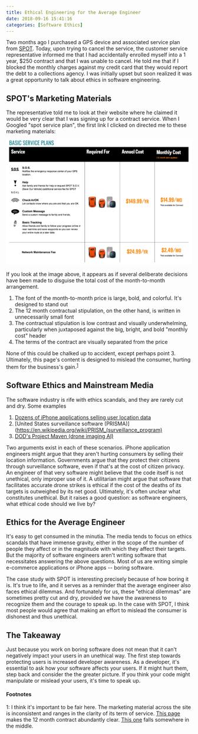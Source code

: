 ```yaml
---
title: Ethical Engineering for the Average Engineer
date: 2018-09-16 15:41:16
categories: [Software Ethics]
---
```


Two months ago I purchased a GPS device and associated service plan from [SPOT](https://www.findmespot.com/en/). Today, upon trying to cancel the service, the customer service representative informed me that I had accidentally enrolled myself into a 1 year, $250 contract and that I was unable to cancel. He told me that if I blocked the monthly charges against my credit card that they would report the debt to a collections agency. I was initially upset but soon realized it was a great opportunity to talk about ethics in software engineering.

<!-- more -->

## SPOT's Marketing Materials

The representative told me to look at their website where he claimed it would be very clear that I was signing up for a contract service. When I Googled "spot service plan", the first link I clicked on directed me to these marketing materials:

![Spot Marketing Website](spot-marketing-material.png)

If you look at the image above, it appears as if several deliberate decisions have been made to disguise the total cost of the month-to-month arrangement.

1. The font of the month-to-month price is large, bold, and colorful. It's designed to stand out
2. The 12 month contractual stipulation, on the other hand, is written in unnecessarily small font
3. The contractual stipulation is low contrast and visually underwhelming, particularly when juxtaposed against the big, bright, and bold "monthly cost" header
4. The terms of the contract are visually separated from the price

None of this could be chalked up to accident, except perhaps point 3. Ultimately, this page's content is designed to mislead the consumer, hurting them for the business's gain.<sup>[1](#footnote1)</sup>

## Software Ethics and Mainstream Media

The software industry is rife with ethics scandals, and they are rarely cut and dry. Some examples

1. [Dozens of iPhone applications selling user location data](https://techcrunch.com/2018/09/07/a-dozen-popular-iphone-apps-caught-quietly-sending-user-locations-to-monetization-firms/)
2. [United States surveillance software (PRISMA)](https://en.wikipedia.org/wiki/PRISM_(surveillance_program)
3. [DOD's Project Maven (drone imaging AI)](https://money.cnn.com/2018/06/01/technology/google-maven-contract/index.html)

Two arguments exist in each of these scenarios. iPhone application engineers might argue that they aren't hurting consumers by selling their location information. Governments argue that they protect their citizens through surveillance software, even if that's at the cost of citizen privacy. An engineer of that very software might believe that the code itself is not unethical, only improper use of it. A utilitarian might argue that software that facilitates accurate drone strikes is ethical if the cost of the deaths of its targets is outweighed by its net good. Ultimately, it's often unclear what constitutes unethical. But it raises a good question: as software engineers, what ethical code should we live by?

## Ethics for the Average Engineer

It's easy to get consumed in the minutia. The media tends to focus on ethics scandals that have immense gravity, either in the scope of the number of people they affect or in the magnitude with which they affect their targets. But the majority of software engineers aren't writing software that necessitates answering the above questions. Most of us are writing simple e-commerce applications or iPhone apps -- boring software.

The case study with SPOT is interesting precisely because of how boring it is. It's true to life, and it serves as a reminder that the average engineer also faces ethical dilemmas. And fortunately for us, these "ethical dilemmas" are sometimes pretty cut and dry, provided we have the awareness to recognize them and the courage to speak up. In the case with SPOT, I think most people would agree that making an effort to mislead the consumer is dishonest and thus unethical.

## The Takeaway

Just because you work on boring software does not mean that it can't negatively impact your users in an unethical way. The first step towards protecting users is increased developer awareness. As a developer, it's essential to ask how your software affects your users. If it might hurt them, step back and consider the the greater picture. If you think your code might manipulate or mislead your users, it's time to speak up.

#### Footnotes

<a name="footnote1">1</a>: I think it's important to be fair here. The marketing material across the site is inconsistent and ranges in the clarity of its term of service. [This page](https://www.findmespot.com/en/index.php?cid=131) makes the 12 month contract abundantly clear. [This one](https://www.findmespot.com/en/index.php?cid=130) falls somewhere in the middle.
